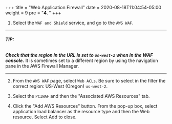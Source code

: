 +++
title = "Web Application Firewall"
date = 2020-08-18T11:04:54-05:00
weight = 9
pre = "<b>4. </b>"
+++

1. Select the `WAF and Shield` service, and go to the `AWS WAF`.

 -----

 ###### ***TIP:***
 ***Check that the region in the URL is set to `us-west-2` when in the WAF console.***  It is sometimes set to a different region by using the navigation pane in the AWS Firewall Manager.

 -----

2. From the `AWS WAF` page, select `Web ACLs`.  Be sure to select in the filter the correct region: US-West (Oregon) `us-west-2`.

3. Select the `PCIWAF` and then the "Associated AWS Resources" tab.

4. Click the "Add AWS Resources" button. From the pop-up box, select application load balancer as the resource type and then the Web resource.  Select Add to close.
